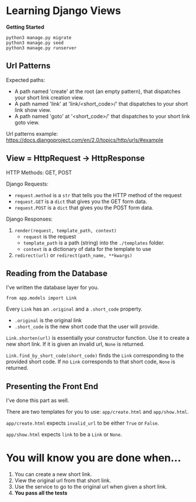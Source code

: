 # Learning Django Views

**Getting Started**

```
python3 manage.py migrate
python3 manage.py seed
python3 manage.py runserver
```

## Url Patterns

Expected paths:

-   A path named 'create' at the root (an empty pattern), that dispatches your
    short link creation view.
-   A path named 'link' at 'link/\<short_code\>/' that dispatches to your short
    link show view.
-   A path named 'goto' at '\<short_code\>/' that dispatches to your short link
    goto view.

Url patterns example:
https://docs.djangoproject.com/en/2.0/topics/http/urls/#example

## View = HttpRequest -> HttpResponse

HTTP Methods: GET, POST

Django Requests:

-   `request.method` is a `str` that tells you the HTTP method of the request
-   `request.GET` is a `dict` that gives you the GET form data.
-   `request.POST` is a `dict` that gives you the POST form data.

Django Responses:

1.  `render(request, template_path, context)`
    -   `request` is the request
    -   `template_path` is a path (string) into the `./templates` folder.
    -   `context` is a dictionary of data for the template to use
2.  `redirect(url)` or `redirect(path_name, **kwargs)`

## Reading from the Database

I've written the database layer for you.

`from app.models import Link`

Every `Link` has an `.original` and a `.short_code` property.

-   `.original` is the original link
-   `.short_code` is the new short code that the user will provide.

`Link.shorten(url)` is essentially your constructor function. Use it to create a
new short link. If it is given an invalid url, `None` is returned.

`Link.find_by_short_code(short_code)` finds the `Link` corresponding to the
provided short code. If no `Link` corresponds to that short code, `None` is
returned.

## Presenting the Front End

I've done this part as well.

There are two templates for you to use: `app/create.html` and `app/show.html`.

`app/create.html` expects `invalid_url` to be either `True` or `False`.

`app/show.html` expects `link` to be a `Link` or `None`.

# You will know you are done when...

1.  You can create a new short link.
2.  View the original url from that short link.
3.  Use the service to go to the original url when given a short link.
4.  **You pass all the tests**
